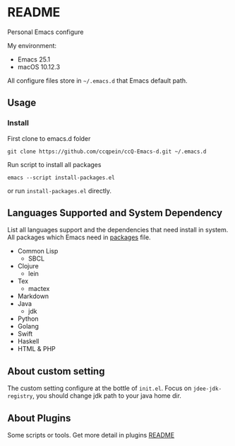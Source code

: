 # README

Personal Emacs configure 

My environment:

  * Emacs 25.1
  * macOS 10.12.3

All configure files store in `~/.emacs.d` that Emacs default path.

## Usage

### Install

First clone to emacs.d folder

`git clone https://github.com/ccqpein/ccQ-Emacs-d.git ~/.emacs.d`

Run script to install all packages 

`emacs --script install-packages.el`

or run `install-packages.el` directly.

## Languages Supported and System Dependency
List all languages support and the dependencies that need install in system. All packages which Emacs need in [packages](./packages) file.

+ Common Lisp
    - SBCL 
+ Clojure
    - lein
+ Tex
    - mactex
+ Markdown
+ Java
    - jdk
+ Python
+ Golang
+ Swift
+ Haskell
+ HTML & PHP

## About custom setting

The custom setting configure at the bottle of `init.el`. Focus on `jdee-jdk-registry`, you should change jdk path to your java home dir. 

## About Plugins

Some scripts or tools. Get more detail in plugins [README](./plugins/README.md)



